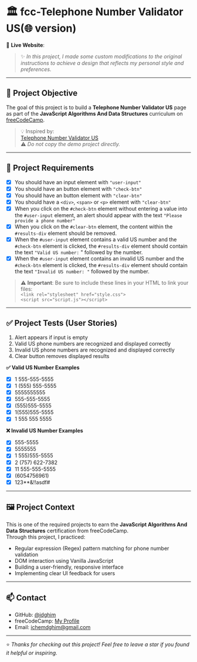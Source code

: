 # 🏛️ fcc-Telephone Number Validator US(🌐 version)

🔗 **Live Website**: []()

> ✨ *In this project, I made some custom modifications to the original instructions to achieve a design that reflects my personal style and preferences.*

---

## 🎯 Project Objective

The goal of this project is to build a **Telephone Number Validator US** page as part of the **JavaScript Algorithms And Data Structures** curriculum on [freeCodeCamp](https://www.freecodecamp.org/).

> 💡 Inspired by:  
[Telephone Number Validator US](https://telephone-number-validator.freecodecamp.rocks/)  
⚠️ *Do not copy the demo project directly.*

---

## 📌 Project Requirements

- [x] You should have an input element with `"user-input"`
- [x] You should have an button element with `"check-btn"`
- [x] You should have an button element with `"clear-btn"`
- [x] You should have a `<div>`, `<span>` or `<p>` element with `"clear-btn"`
- [x] When you click on the `#check-btn` element without entering a value into the `#user-input` element, an alert should appear with the text `"Please provide a phone number"`
- [x] When you click on the `#clear-btn` element, the content within the `#results-div` element should be removed.
- [x] When the `#user-input` element contains a valid US number and the `#check-btn` element is clicked, the `#results-div` element should contain the text `"Valid US number:` " followed by the number.
- [x] When the `#user-input` element contains an invalid US number and the `#check-btn` element is clicked, the `#results-div` element should contain the text `"Invalid US number: "` followed by the number.

> ⚠️ **Important**: Be sure to include these lines in your HTML to link your files:  
> `<link rel="stylesheet" href="style.css">`  
> `<script src="script.js"></script>`

---

## ✅ Project Tests (User Stories)

1. Alert appears if input is empty
2. Valid US phone numbers are recognized and displayed correctly
3. Invalid US phone numbers are recognized and displayed correctly
4. Clear button removes displayed results

**✅ Valid US Number Examples**

- [x] 1 555-555-5555
- [x] 1 (555) 555-5555
- [x] 5555555555
- [x] 555-555-5555
- [x] (555)555-5555
- [x] 1(555)555-5555
- [x] 1 555 555 5555

**❌ Invalid US Number Examples**

- [x] 555-5555
- [x] 5555555
- [x] 1 555)555-5555
- [x] 2 (757) 622-7382
- [x] 11 555-555-5555
- [x] (6054756961)
- [x] 123**&!!asdf#

---

## 🖼️ Project Context

This is one of the required projects to earn the **JavaScript Algorithms And Data Structures** certification from freeCodeCamp.  
Through this project, I practiced:

- Regular expression (Regex) pattern matching for phone number validation
- DOM interaction using Vanilla JavaScript
- Building a user-friendly, responsive interface
- Implementing clear UI feedback for users

---

## 📫 Contact

- GitHub: [@idghim](https://github.com/idghim)  
- freeCodeCamp: [My Profile](https://www.freecodecamp.org/IchemD)  
- Email: [ichemdghim@gmail.com](mailto:ichemdghim@gmail.com)

---

⭐ *Thanks for checking out this project! Feel free to leave a star if you found it helpful or inspiring.*
